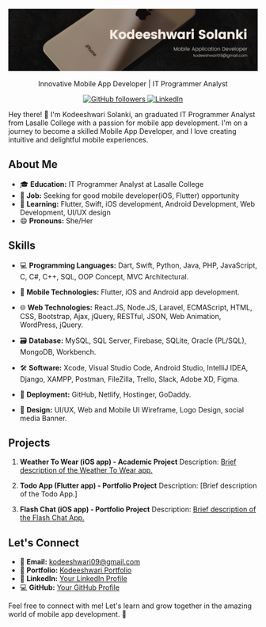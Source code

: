 <p align="center">
  <img src="images/mobileAppDevBg.png" alt="Profile Image">
</p>
<p align="center">
  Innovative Mobile App Developer | IT Programmer Analyst
</p>

<p align="center">
  <a href="https://github.com/Kodeeshwari">
    <img alt="GitHub followers" src="https://img.shields.io/github/followers/kodeeshwari?style=social">
  </a>
  <a href="https://www.linkedin.com/in/kodeeshwari/">
    <img alt="LinkedIn" src="https://img.shields.io/badge/-LinkedIn-blue?style=social&logo=linkedin">
  </a>
</p>

Hey there! 👋 I'm Kodeeshwari Solanki, an graduated IT Programmer Analyst from Lasalle College with a passion for mobile app development. I'm on a journey to become a skilled Mobile App Developer, and I love creating intuitive and delightful mobile experiences.

## About Me

- 🎓 **Education:** IT Programmer Analyst at Lasalle College
- 💼 **Job:** Seeking for good mobile developer(iOS, Flutter) opportunity
- 🌱 **Learning:** Flutter, Swift, iOS development, Android Development, Web Development, UI/UX design
- 😄 **Pronouns:** She/Her

## Skills

- 💻 **Programming Languages:**
  Dart, Swift, Python, Java, PHP, JavaScript, C, C#, C++, SQL, OOP Concept, MVC Architectural.

- 📱 **Mobile Technologies:**
  Flutter, iOS and Android app development.
  
- 🌐 **Web Technologies:**
  React.JS, Node.JS, Laravel, ECMAScript, HTML, CSS, Bootstrap, Ajax, jQuery, RESTful, JSON, Web Animation, WordPress, jQuery.
  
- 🗃️ **Database:**
  MySQL, SQL Server, Firebase, SQLite, Oracle (PL/SQL), MongoDB, Workbench.
  
- 🛠️ **Software:**
  Xcode, Visual Studio Code, Android Studio, IntelliJ IDEA, Django, XAMPP, Postman, FileZilla, Trello, Slack, Adobe XD, Figma.
  
- 🚀 **Deployment:**
  GitHub, Netlify, Hostinger, GoDaddy.
  
- 🎨 **Design:**
  UI/UX, Web and Mobile UI Wireframe, Logo Design, social media Banner.

## Projects

1. **Weather To Wear (iOS app) - Academic Project**
   Description: [Brief description of the Weather To Wear app.](https://github.com/Kodeeshwari/WeatherToWear)
   
2. **Todo App (Flutter app) - Portfolio Project**
   Description: [Brief description of the Todo App.]
   
3. **Flash Chat (iOS app) - Portfolio Project**
   Description: [Brief description of the Flash Chat App.](https://github.com/Kodeeshwari/Flash-Chat-iOS-App)


## Let's Connect

- 📧 **Email:** kodeeshwari09@gmail.com
- 💼 **Portfolio:** [Kodeeshwari Portfolio](https://kodeeshwari.me/)
- 💼 **LinkedIn:** [Your LinkedIn Profile](https://linkedin.com/in/kodeeshwari/)
- 💻 **GitHub:** [Your GitHub Profile](https://github.com/Kodeeshwari)

Feel free to connect with me! Let's learn and grow together in the amazing world of mobile app development. 🚀

